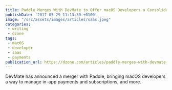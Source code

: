 ```yaml
---
title: Paddle Merges With DevMate to Offer macOS Developers a Consolidated Distribution Solution
publishDate: '2017-05-29 11:13:30 +0100'
image: "/src/assets/images/articles/saas.jpeg"
categories:
 - writing
 - dzone
tags:
 - macOS
 - developer
 - saas
 - payments
publication_url: https://dzone.com/articles/paddle-merges-with-devmate-offering-macos-develope
---
```


DevMate has announced a merger with Paddle, bringing macOS developers a way to manage in-app payments and subscriptions, and more.
